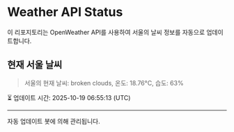 
# Weather API Status

이 리포지토리는 OpenWeather API를 사용하여 서울의 날씨 정보를 자동으로 업데이트합니다.

## 현재 서울 날씨
> 서울의 현재 날씨: broken clouds, 온도: 18.76°C, 습도: 63%

⏳ 업데이트 시간: 2025-10-19 06:55:13 (UTC)

---
자동 업데이트 봇에 의해 관리됩니다.
